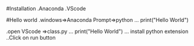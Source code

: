 #Installation
.Anaconda
.VScode

#Hello world
.windows=>Anaconda Prompt=>python
...
print("Hello World")

.open VScode =>class.py
...
print("Hello World")
...
install python extension ..Click on run button